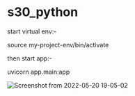 # s30_python

start virtual env:-

source my-project-env/bin/activate

then start app:-

uvicorn app.main:app


![Screenshot from 2022-05-20 19-05-02](https://user-images.githubusercontent.com/77872576/169539530-328290e3-fd96-4044-8bc6-5f5978fc5aaf.png)
